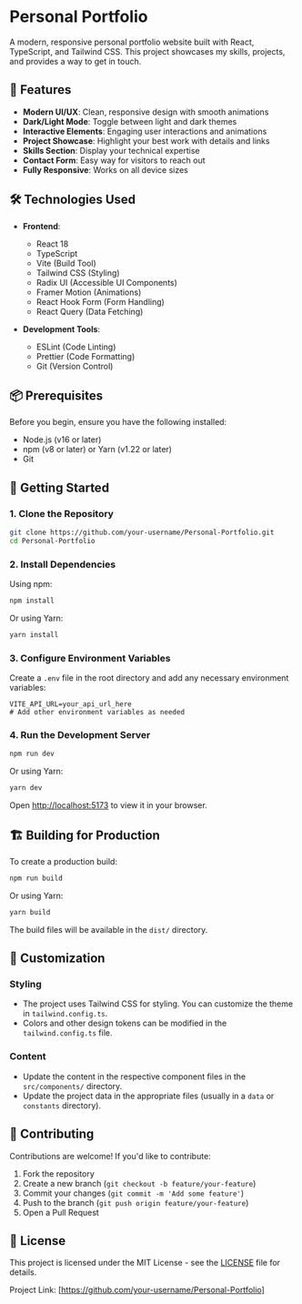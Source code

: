 # Personal Portfolio

A modern, responsive personal portfolio website built with React, TypeScript, and Tailwind CSS. This project showcases my skills, projects, and provides a way to get in touch.

## 🚀 Features

- **Modern UI/UX**: Clean, responsive design with smooth animations
- **Dark/Light Mode**: Toggle between light and dark themes
- **Interactive Elements**: Engaging user interactions and animations
- **Project Showcase**: Highlight your best work with details and links
- **Skills Section**: Display your technical expertise
- **Contact Form**: Easy way for visitors to reach out
- **Fully Responsive**: Works on all device sizes

## 🛠️ Technologies Used

- **Frontend**:
  - React 18
  - TypeScript
  - Vite (Build Tool)
  - Tailwind CSS (Styling)
  - Radix UI (Accessible UI Components)
  - Framer Motion (Animations)
  - React Hook Form (Form Handling)
  - React Query (Data Fetching)

- **Development Tools**:
  - ESLint (Code Linting)
  - Prettier (Code Formatting)
  - Git (Version Control)

## 📦 Prerequisites

Before you begin, ensure you have the following installed:

- Node.js (v16 or later)
- npm (v8 or later) or Yarn (v1.22 or later)
- Git

## 🚀 Getting Started

### 1. Clone the Repository

```bash
git clone https://github.com/your-username/Personal-Portfolio.git
cd Personal-Portfolio
```

### 2. Install Dependencies

Using npm:
```bash
npm install
```

Or using Yarn:
```bash
yarn install
```

### 3. Configure Environment Variables

Create a `.env` file in the root directory and add any necessary environment variables:

```env
VITE_API_URL=your_api_url_here
# Add other environment variables as needed
```

### 4. Run the Development Server

```bash
npm run dev
```

Or using Yarn:
```bash
yarn dev
```

Open [http://localhost:5173](http://localhost:5173) to view it in your browser.

## 🏗️ Building for Production

To create a production build:

```bash
npm run build
```

Or using Yarn:
```bash
yarn build
```

The build files will be available in the `dist/` directory.

## 🎨 Customization

### Styling
- The project uses Tailwind CSS for styling. You can customize the theme in `tailwind.config.ts`.
- Colors and other design tokens can be modified in the `tailwind.config.ts` file.

### Content
- Update the content in the respective component files in the `src/components/` directory.
- Update the project data in the appropriate files (usually in a `data` or `constants` directory).

## 🤝 Contributing

Contributions are welcome! If you'd like to contribute:

1. Fork the repository
2. Create a new branch (`git checkout -b feature/your-feature`)
3. Commit your changes (`git commit -m 'Add some feature'`)
4. Push to the branch (`git push origin feature/your-feature`)
5. Open a Pull Request

## 📄 License

This project is licensed under the MIT License - see the [LICENSE](LICENSE) file for details.


Project Link: [https://github.com/your-username/Personal-Portfolio]

